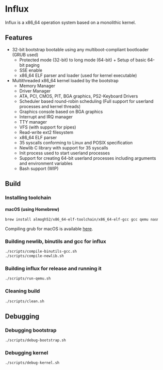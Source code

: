 # Influx

Influx is a x86_64 operation system based on a monolithic kernel.

## Features

* 32-bit bootstrap bootable using any multiboot-compliant bootloader (GRUB used)
  * Protected mode (32-bit) to long mode (64-bit) + Setup of basic 64-bit paging
  * SSE enable
  * x86_64 ELF parser and loader (used for kernel executable)
* Multithreaded x86_64 kernel loaded by the bootstrap
  * Memory Manager
  * Driver Manager
  * ATA, PCI, CMOS, PIT, BGA graphics, PS2-Keyboard Drivers
  * Scheduler based round-robin scheduling (Full support for userland processes and kernel threads)
  * Graphics console based on BGA graphics
  * Interrupt and IRQ manager
  * TTY manager
  * VFS (with support for pipes)
  * Read-write ext2 filesystem
  * x86_64 ELF parser
  * 35 syscalls conforming to Linux and POSIX specification
  * Newlib C library with support for 35 syscalls
  * Init process used to start userland processes
  * Support for creating 64-bit userland processes including arguments and environment variables
  * Bash support (WIP)

## Build

### Installing toolchain

#### macOS (using Homebrew)

```bash
brew install almogh52/x86_64-elf-toolchain/x86_64-elf-gcc gcc qemu nasm
```

Compiling grub for macOS is available [here](https://wiki.osdev.org/GRUB#Installing_GRUB_2_on_OS_X).

### Building newlib, binutils and gcc for influx

```bash
./scripts/compile-binutils-gcc.sh
./scripts/compile-newlib.sh
```

### Building influx for release and running it

```bash
./scripts/run-qemu.sh
```

### Cleaning build

```bash
./scripts/clean.sh
```

## Debugging

### Debugging bootstrap

```bash
./scripts/debug-bootstrap.sh
```

### Debugging kernel

```bash
./scripts/debug-kernel.sh
```
